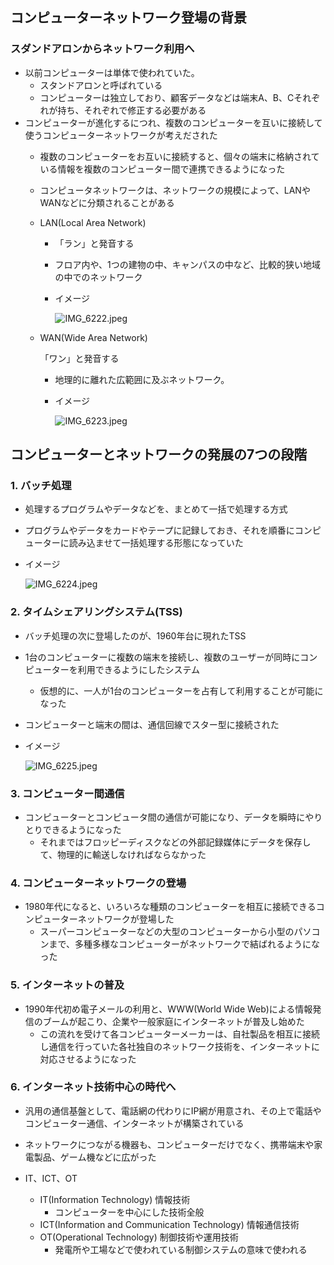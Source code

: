 ## コンピューターネットワーク登場の背景

### スダンドアロンからネットワーク利用へ

- 以前コンピューターは単体で使われていた。
    - スタンドアロンと呼ばれている
    - コンピューターは独立しており、顧客データなどは端末A、B、Cそれぞれが持ち、それぞれで修正する必要がある
- コンピューターが進化するにつれ、複数のコンピューターを互いに接続して使うコンピューターネットワークが考えだされた
    - 複数のコンピューターをお互いに接続すると、個々の端末に格納されている情報を複数のコンピューター間で連携できるようになった
    - コンピュータネットワークは、ネットワークの規模によって、LANやWANなどに分類されることがある
    - LAN(Local Area Network)
        - 「ラン」と発音する
        - フロア内や、1つの建物の中、キャンパスの中など、比較的狭い地域の中でのネットワーク
        - イメージ
            
            ![IMG_6222.jpeg](attachment:2a95a563-12d0-4633-b173-3b8867c4e836:IMG_6222.jpeg)
            
    - WAN(Wide Area Network)
        
        「ワン」と発音する
        
        - 地理的に離れた広範囲に及ぶネットワーク。
        - イメージ
            
            ![IMG_6223.jpeg](attachment:28a00630-b428-49a1-939c-ac42b52809cd:IMG_6223.jpeg)
            
        

## コンピューターとネットワークの発展の7つの段階

### 1. バッチ処理

- 処理するプログラムやデータなどを、まとめて一括で処理する方式
- プログラムやデータをカードやテープに記録しておき、それを順番にコンピューターに読み込ませて一括処理する形態になっていた
- イメージ
    
    ![IMG_6224.jpeg](attachment:a4d107c1-af95-4d4e-aebe-a99b442bbffd:IMG_6224.jpeg)
    

### 2. タイムシェアリングシステム(TSS)

- バッチ処理の次に登場したのが、1960年台に現れたTSS
- 1台のコンピューターに複数の端末を接続し、複数のユーザーが同時にコンピューターを利用できるようにしたシステム
    - 仮想的に、一人が1台のコンピューターを占有して利用することが可能になった
- コンピューターと端末の間は、通信回線でスター型に接続された
- イメージ
    
    ![IMG_6225.jpeg](attachment:872752e9-6e11-48fc-afa2-fc14c8374f8d:IMG_6225.jpeg)

### 3. コンピューター間通信

- コンピューターとコンピュータ間の通信が可能になり、データを瞬時にやりとりできるようになった
    - それまではフロッピーディスクなどの外部記録媒体にデータを保存して、物理的に輸送しなければならなかった

### 4. コンピューターネットワークの登場

- 1980年代になると、いろいろな種類のコンピューターを相互に接続できるコンピューターネットワークが登場した
    - スーパーコンピューターなどの大型のコンピューターから小型のパソコンまで、多種多様なコンピューターがネットワークで結ばれるようになった

### 5. インターネットの普及

- 1990年代初め電子メールの利用と、WWW(World Wide Web)による情報発信のブームが起こり、企業や一般家庭にインターネットが普及し始めた
    - この流れを受けて各コンピューターメーカーは、自社製品を相互に接続し通信を行っていた各社独自のネットワーク技術を、インターネットに対応させるようになった

### 6. インターネット技術中心の時代へ

- 汎用の通信基盤として、電話網の代わりにIP網が用意され、その上で電話やコンピューター通信、インターネットが構築されている
- ネットワークにつながる機器も、コンピューターだけでなく、携帯端末や家電製品、ゲーム機などに広がった

- IT、ICT、OT
    - IT(Information Technology) 情報技術
        - コンピューターを中心にした技術全般
    - ICT(Information and Communication Technology) 情報通信技術
    - OT(Operational Technology) 制御技術や運用技術
        - 発電所や工場などで使われている制御システムの意味で使われる